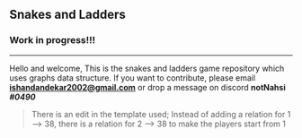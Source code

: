 ## Snakes and Ladders
### Work in progress!!!
---
Hello and welcome,
This is the snakes and ladders game repository which uses graphs data structure.
If you want to contribute, please email **ishandandekar2002@gmail.com**
or drop a message on discord **notNahsi _#0490_**

> There is an edit in the template used; Instead of adding a relation for 1 --> 38, there is a relation for 2 --> 38 to make the players start from 1